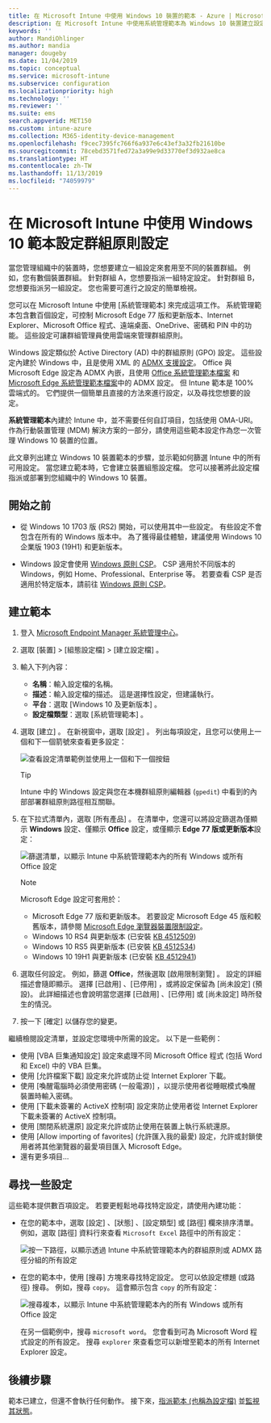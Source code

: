```yaml
---
title: 在 Microsoft Intune 中使用 Windows 10 裝置的範本 - Azure | Microsoft Docs
description: 在 Microsoft Intune 中使用系統管理範本為 Windows 10 裝置建立設定群組。 使用裝置組態設定檔中的這些設定來控制 Office 程式和 Microsoft Edge、保護 Internet Explorer 中的功能、控制對 OneDrive 的存取、使用遠端桌面功能、啟用 [自動播放]、設定電源管理設定、使用 HTTP 列印、使用不同的使用者登入選項，以及控制事件記錄檔大小。
keywords: ''
author: MandiOhlinger
ms.author: mandia
manager: dougeby
ms.date: 11/04/2019
ms.topic: conceptual
ms.service: microsoft-intune
ms.subservice: configuration
ms.localizationpriority: high
ms.technology: ''
ms.reviewer: ''
ms.suite: ems
search.appverid: MET150
ms.custom: intune-azure
ms.collection: M365-identity-device-management
ms.openlocfilehash: f9cec7395fc766f6a937e6c43ef3a32fb21610be
ms.sourcegitcommit: 78cebd3571fed72a3a99e9d33770ef3d932ae8ca
ms.translationtype: HT
ms.contentlocale: zh-TW
ms.lasthandoff: 11/13/2019
ms.locfileid: "74059979"
---
```

# <a name="use-windows-10-templates-to-configure-group-policy-settings-in-microsoft-intune"></a>在 Microsoft Intune 中使用 Windows 10 範本設定群組原則設定

當您管理組織中的裝置時，您想要建立一組設定來套用至不同的裝置群組。 例如，您有數個裝置群組。 針對群組 A，您想要指派一組特定設定。 針對群組 B，您想要指派另一組設定。 您也需要可進行之設定的簡單檢視。

您可以在 Microsoft Intune 中使用 [系統管理範本]  來完成這項工作。 系統管理範本包含數百個設定，可控制 Microsoft Edge 77 版和更新版本、Internet Explorer、Microsoft Office 程式、遠端桌面、OneDrive、密碼和 PIN 中的功能。 這些設定可讓群組管理員使用雲端來管理群組原則。

Windows 設定類似於 Active Directory (AD) 中的群組原則 (GPO) 設定。 這些設定內建於 Windows 中，且是使用 XML 的 [ADMX 支援設定](https://docs.microsoft.com/windows/client-management/mdm/understanding-admx-backed-policies)。 Office 與 Microsoft Edge 設定為 ADMX 內嵌，且使用 [Office 系統管理範本檔案](https://www.microsoft.com/download/details.aspx?id=49030) 和 [Microsoft Edge 系統管理範本檔案](https://www.microsoftedgeinsider.com/enterprise)中的 ADMX 設定。 但 Intune 範本是 100% 雲端式的。 它們提供一個簡單且直接的方法來進行設定，以及尋找您想要的設定。

**系統管理範本**內建於 Intune 中，並不需要任何自訂項目，包括使用 OMA-URI。 作為行動裝置管理 (MDM) 解決方案的一部分，請使用這些範本設定作為您一次管理 Windows 10 裝置的位置。

此文章列出建立 Windows 10 裝置範本的步驟，並示範如何篩選 Intune 中的所有可用設定。 當您建立範本時，它會建立裝置組態設定檔。 您可以接著將此設定檔指派或部署到您組織中的 Windows 10 裝置。

## <a name="before-you-begin"></a>開始之前

- 從 Windows 10 1703 版 (RS2) 開始，可以使用其中一些設定。 有些設定不會包含在所有的 Windows 版本中。 為了獲得最佳體驗，建議使用 Windows 10 企業版 1903 (19H1) 和更新版本。

- Windows 設定會使用 [Windows 原則 CSP](https://docs.microsoft.com/windows/client-management/mdm/policy-configuration-service-provider#policies-supported-by-group-policy-and-admx-backed-policies)。 CSP 適用於不同版本的 Windows，例如 Home、Professional、Enterprise 等。 若要查看 CSP 是否適用於特定版本，請前往 [Windows 原則 CSP](https://docs.microsoft.com/windows/client-management/mdm/policy-configuration-service-provider#policies-supported-by-group-policy-and-admx-backed-policies)。

## <a name="create-a-template"></a>建立範本

1. 登入 [Microsoft Endpoint Manager 系統管理中心](https://go.microsoft.com/fwlink/?linkid=2109431)。
2. 選取 [裝置]   > [組態設定檔]   > [建立設定檔]  。
3. 輸入下列內容：

    - **名稱**：輸入設定檔的名稱。
    - **描述**：輸入設定檔的描述。 這是選擇性設定，但建議執行。
    - **平台**：選取 [Windows 10 及更新版本]  。
    - **設定檔類型**：選取 [系統管理範本]  。

4. 選取 [建立]  。 在新視窗中，選取 [設定]  。 列出每項設定，且您可以使用上一個和下一個箭號來查看更多設定：

    ![查看設定清單範例並使用上一個和下一個按鈕](./media/administrative-templates-windows/administrative-templates-sample-settings-list.png)

    > [!TIP]
    > Intune 中的 Windows 設定與您在本機群組原則編輯器 (`gpedit`) 中看到的內部部署群組原則路徑相互關聯。

5. 在下拉式清單內，選取 [所有產品]  。 在清單中，您還可以將設定篩選為僅顯示 **Windows** 設定、僅顯示 **Office** 設定，或僅顯示 **Edge 77 版或更新版本**設定：

    ![篩選清單，以顯示 Intune 中系統管理範本內的所有 Windows 或所有 Office 設定](./media/administrative-templates-windows/administrative-templates-choose-windows-office-all-products.png)

    > [!NOTE]
    > Microsoft Edge 設定可套用於：
    >
    > - Microsoft Edge 77 版和更新版本。 若要設定 Microsoft Edge 45 版和較舊版本，請參閱 [Microsoft Edge 瀏覽器裝置限制設定](device-restrictions-windows-10.md#microsoft-edge-browser)。
    > - Windows 10 RS4 與更新版本 (已安裝 [KB 4512509](https://support.microsoft.com/kb/4512509))
    > - Windows 10 RS5 與更新版本 (已安裝 [KB 4512534](https://support.microsoft.com/kb/4512534))
    > - Windows 10 19H1 與更新版本 (已安裝 [KB 4512941](https://support.microsoft.com/kb/4512941))

6. 選取任何設定。 例如，篩選 **Office**，然後選取 [啟用限制瀏覽]  。 設定的詳細描述會隨即顯示。 選擇 [已啟用]  、[已停用]  ，或將設定保留為 [尚未設定]  \(預設\)。 此詳細描述也會說明當您選擇 [已啟用]  、[已停用]  或 [尚未設定]  時所發生的情況。
7. 按一下 [確定]  以儲存您的變更。

繼續檢閱設定清單，並設定您環境中所需的設定。 以下是一些範例：

- 使用 [VBA 巨集通知設定]  設定來處理不同 Microsoft Office 程式 (包括 Word 和 Excel) 中的 VBA 巨集。
- 使用 [允許檔案下載]  設定來允許或防止從 Internet Explorer 下載。
- 使用 [喚醒電腦時必須使用密碼 (一般電源)]  ，以提示使用者從睡眠模式喚醒裝置時輸入密碼。
- 使用 [下載未簽署的 ActiveX 控制項]  設定來防止使用者從 Internet Explorer 下載未簽署的 ActiveX 控制項。
- 使用 [關閉系統還原]  設定來允許或防止使用在裝置上執行系統還原。
- 使用 [Allow importing of favorites] \(允許匯入我的最愛\)  設定，允許或封鎖使用者將其他瀏覽器的最愛項目匯入 Microsoft Edge。
- 還有更多項目...

## <a name="find-some-settings"></a>尋找一些設定

這些範本提供數百項設定。 若要更輕鬆地尋找特定設定，請使用內建功能：

- 在您的範本中，選取 [設定]  、[狀態]  、[設定類型]  或 [路徑]  欄來排序清單。 例如，選取 [路徑]  資料行來查看 `Microsoft Excel` 路徑中的所有設定：

  ![按一下路徑，以顯示透過 Intune 中系統管理範本內的群組原則或 ADMX 路徑分組的所有設定](./media/administrative-templates-windows/path-filter-shows-excel-options.png)

- 在您的範本中，使用 [搜尋]  方塊來尋找特定設定。 您可以依設定標題 (或路徑) 搜尋。 例如，搜尋 `copy`。 這會顯示包含 `copy` 的所有設定：

  ![搜尋複本，以顯示 Intune 中系統管理範本內的所有 Windows 或所有 Office 設定](./media/administrative-templates-windows/search-copy-settings.png) 

  在另一個範例中，搜尋 `microsoft word`。 您會看到可為 Microsoft Word 程式設定的所有設定。 搜尋 `explorer` 來查看您可以新增至範本的所有 Internet Explorer 設定。

## <a name="next-steps"></a>後續步驟

範本已建立，但還不會執行任何動作。 接下來，[指派範本 (也稱為設定檔)](device-profile-assign.md) 並[監視其狀態](device-profile-monitor.md)。
